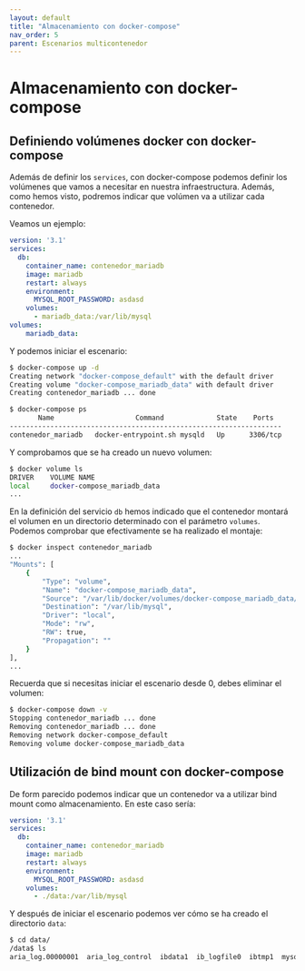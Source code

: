 ```yaml
---
layout: default
title: "Almacenamiento con docker-compose"
nav_order: 5
parent: Escenarios multicontenedor
---
```


# Almacenamiento con docker-compose

## Definiendo volúmenes docker con docker-compose

Además de definir los `services`, con docker-compose podemos definir los volúmenes que vamos a necesitar en nuestra infraestructura. Además, como hemos visto, podremos indicar que volúmen va a utilizar cada contenedor.

Veamos un ejemplo:

```yaml
version: '3.1'
services:
  db:
    container_name: contenedor_mariadb
    image: mariadb
    restart: always
    environment:
      MYSQL_ROOT_PASSWORD: asdasd
    volumes:
      - mariadb_data:/var/lib/mysql
volumes:
    mariadb_data:
```

Y podemos iniciar el escenario:

```bash
$ docker-compose up -d
Creating network "docker-compose_default" with the default driver
Creating volume "docker-compose_mariadb_data" with default driver
Creating contenedor_mariadb ... done

$ docker-compose ps
       Name                    Command             State    Ports  
-------------------------------------------------------------------
contenedor_mariadb   docker-entrypoint.sh mysqld   Up      3306/tcp
```

Y comprobamos que se ha creado un nuevo volumen:

```bash
$ docker volume ls
DRIVER    VOLUME NAME
local     docker-compose_mariadb_data
...
```

En la definición del servicio `db` hemos indicado que el contenedor montará el volumen en un directorio determinado con el parámetro `volumes`. Podemos comprobar que efectivamente se ha realizado el montaje:

```bash
$ docker inspect contenedor_mariadb
...
"Mounts": [
    {
        "Type": "volume",
        "Name": "docker-compose_mariadb_data",
        "Source": "/var/lib/docker/volumes/docker-compose_mariadb_data/_data",
        "Destination": "/var/lib/mysql",
        "Driver": "local",
        "Mode": "rw",
        "RW": true,
        "Propagation": ""
    }
],
...
```

Recuerda que si necesitas iniciar el escenario desde 0, debes eliminar el volumen:

```bash
$ docker-compose down -v
Stopping contenedor_mariadb ... done
Removing contenedor_mariadb ... done
Removing network docker-compose_default
Removing volume docker-compose_mariadb_data
```

## Utilización de bind mount con docker-compose

De form parecido podemos indicar que un contenedor va a utilizar bind mount como almacenamiento. En este caso sería:

```yaml
version: '3.1'
services:
  db:
    container_name: contenedor_mariadb
    image: mariadb
    restart: always
    environment:
      MYSQL_ROOT_PASSWORD: asdasd
    volumes:
      - ./data:/var/lib/mysql
```

Y después de iniciar el escenario podemos ver cómo se ha creado el directorio `data`:

```bash
$ cd data/
/data$ ls
aria_log.00000001  aria_log_control  ibdata1  ib_logfile0  ibtmp1  mysql
```